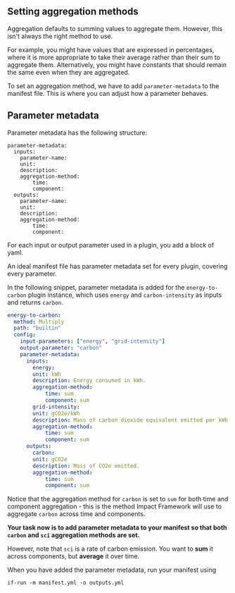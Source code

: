 ## Setting aggregation methods

Aggregation defaults to summing values to aggregate them. However, this isn't always the right method to use.

For example, you might have values that are expressed in percentages, where it is more appropriate to take their average rather than their sum to aggregate them. Alternatively, you might have constants that should remain the same even when they are aggregated.

To set an aggregation method, we have to add `parameter-metadata` to the manifest file. This is where you can adjust how a parameter behaves.

## Parameter metadata

Parameter metadata has the following structure:

```
parameter-metadata:
  inputs:
    parameter-name:
    unit: 
    description:
    aggregation-method:
        time: 
        component:       
  outputs:
    parameter-name:
    unit: 
    description:
    aggregation-method:
        time: 
        component: 
```

For each input or output parameter used in a plugin, you add a block of yaml.

An ideal manifest file has parameter metadata set for every plugin, covering every parameter.

In the following snippet, parameter metadata is added for the `energy-to-carbon` plugin instance, which uses `energy` and `carbon-intensity` as inputs and returns `carbon`.

```yaml
energy-to-carbon:
  method: Multiply
  path: "builtin"
  config:
    input-parameters: ["energy", "grid-intensity"]
    output-parameter: "carbon"
    parameter-metadata:
      inputs:
        energy:
        unit: kWh
        description: Energy consumed in kWh.
        aggregation-method:
            time: sum
            component: sum  
        grid-intensity:
        unit: gCO2e/kWh
        description: Mass of carbon dioxide equivalent emitted per kWh of energy consumed.
        aggregation-method:
            time: sum
            component: sum      
      outputs:
        carbon:
        unit: gCO2e
        description: Mass of CO2e emitted.
        aggregation-method:
            time: sum
            component: sum    
```

Notice that the aggregation method for `carbon` is set to `sum` for both time and component aggregation - this is the method Impact Framework will use to aggregate `carbon` across time and components.

**Your task now is to add parameter metadata to your manifest so that both `carbon` and `sci` aggregation methods are set.**

However, note that `sci` is a rate of carbon emission. You want to **sum** it across components, but **average** it over time.

When you have added the parameter metadata, run your manifest using

```
if-run -m manifest.yml -o outputs.yml
```
